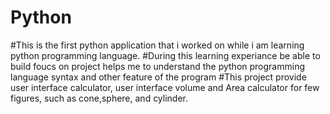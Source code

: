 # Python
#This is the first python application that i worked on while i am learning python programming language.
#During this learning experiance be able to build foucs on project helps me to understand the python programming 
language syntax and other feature of the program
#This project provide user interface calculator, user interface volume and Area calculator for few figures, such as cone,sphere, and cylinder.
